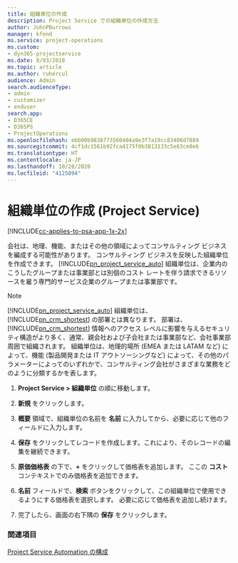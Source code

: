 ```yaml
---
title: 組織単位の作成
description: Project Service での組織単位の作成方法
author: JohnPBurrows
manager: kfend
ms.service: project-operations
ms.custom:
- dyn365-projectservice
ms.date: 8/03/2018
ms.topic: article
ms.author: ruhercul
audience: Admin
search.audienceType:
- admin
- customizer
- enduser
search.app:
- D365CE
- D365PS
- ProjectOperations
ms.openlocfilehash: ebb00b9838773560404a9e3f7a19cc83408d7889
ms.sourcegitcommit: 4cf1dc1561b92fca4175f0b3813133c5e63ce8e6
ms.translationtype: HT
ms.contentlocale: ja-JP
ms.lasthandoff: 10/28/2020
ms.locfileid: "4125094"
---
```

# <a name="create-organizational-units-project-service"></a>組織単位の作成 (Project Service)

[!INCLUDE[cc-applies-to-psa-app-1x-2x](../includes/cc-applies-to-psa-app-1x-2x.md)]

会社は、地理、機能、またはその他の領域によってコンサルティング ビジネスを編成する可能性があります。 コンサルティング ビジネスを反映した組織単位を作成できます。 [!INCLUDE[pn_project_service_auto](../includes/pn-project-service-auto.md)] 組織単位は、企業内のこうしたグループまたは事業部とは別個のコスト レートを伴う請求できるリソースを雇う専門的サービス企業のグループまたは事業部です。  
  
> [!NOTE]
>  [!INCLUDE[pn_project_service_auto](../includes/pn-project-service-auto.md)] 組織単位は、[!INCLUDE[pn_crm_shortest](../includes/pn-crm-shortest.md)] の部署とは異なります。 部署は、[!INCLUDE[pn_crm_shortest](../includes/pn-crm-shortest.md)] 情報へのアクセス レベルに影響を与えるセキュリティ構造がより多く、通常、親会社および子会社または事業部など、会社事業部周囲で組織されます。 組織単位は、地理的場所 (EMEA または LATAM など) によって、機能 (製品開発または IT アウトソーシングなど) によって、その他のパラメーターによってのいずれかで、コンサルティング会社がさまざまな業務をどのように分類するかを表します。  
  
1.  **Project Service > 組織単位** の順に移動します。  
  
2.  **新規** をクリックします。  
  
3.  **概要** 領域で、組織単位の名前を **名前** に入力してから、必要に応じて他のフィールドに入力します。  
  
4.  **保存** をクリックしてレコードを作成します。これにより、そのレコードの編集を継続できます。  
  
5.  **原価価格表** の下で、**+** をクリックして価格表を追加します。 ここの **コスト** コンテキストでのみ価格表を追加できます。  
  
6.  **名前** フィールドで、**検索** ボタンをクリックして、この組織単位で使用できるようにする価格表を選択します。 必要に応じて価格表を追加し続けます。  
  
7.  完了したら、画面の右下隅の **保存** をクリックします。  
  
### <a name="see-also"></a>関連項目  
 [Project Service Automation の構成](../psa/configure.md)
